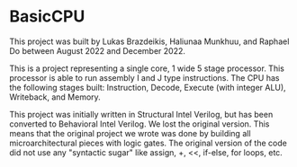 # BasicCPU
This project was built by Lukas Brazdeikis, Haliunaa Munkhuu, and Raphael Do between August 2022 and December 2022.

This is a project representing a single core, 1 wide 5 stage processor. This processor is able to run assembly I and J type instructions. The CPU has the following stages built: Instruction, Decode, Execute (with integer ALU), Writeback, and Memory. 

This project was initially written in Structural Intel Verilog, but has been converted to Behavioral Intel Verilog. We lost the original version. This means that the original project we wrote was done by building all microarchitectural pieces with logic gates. The original version of the code did not use any "syntactic sugar" like assign, +, <<, if-else, for loops, etc.

